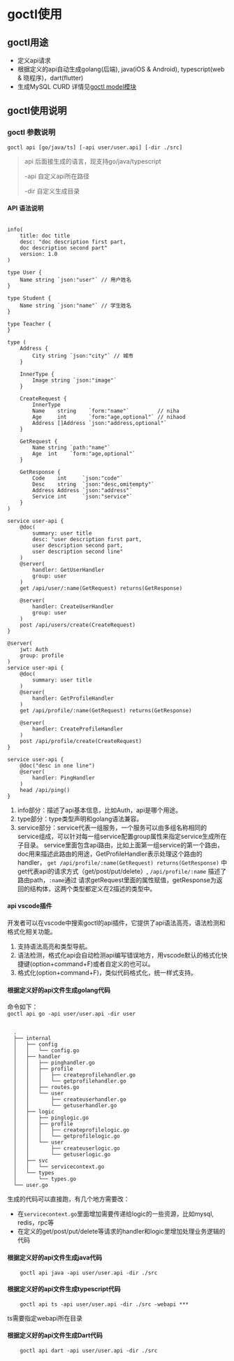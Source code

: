 # goctl使用

## goctl用途

* 定义api请求
* 根据定义的api自动生成golang(后端), java(iOS & Android), typescript(web & 晓程序)，dart(flutter)
* 生成MySQL CURD 详情见[goctl model模块](model/sql)

## goctl使用说明

### goctl 参数说明

  `goctl api [go/java/ts] [-api user/user.api] [-dir ./src]`
  
  > api 后面接生成的语言，现支持go/java/typescript
  >
  > -api 自定义api所在路径
  >
  > -dir 自定义生成目录

#### API 语法说明

```golang

info(
    title: doc title
    desc: "doc description first part,
    doc description second part"
    version: 1.0
)

type User {
	Name string `json:"user"` // 用户姓名
}

type Student {
	Name string `json:"name"` // 学生姓名
}

type Teacher {
}

type (
	Address {
		City string `json:"city"` // 城市
	}

	InnerType {
		Image string `json:"image"`
	}

	CreateRequest {
		InnerType
		Name    string    `form:"name"`         // niha
		Age     int       `form:"age,optional"` // nihaod
		Address []Address `json:"address,optional"`
	}

	GetRequest {
		Name string `path:"name"`
		Age  int    `form:"age,optional"`
	}

	GetResponse {
		Code    int     `json:"code"`
		Desc    string  `json:"desc,omitempty"`
		Address Address `json:"address"`
		Service int     `json:"service"`
	}
)

service user-api {
    @doc(
        summary: user title
        desc: "user description first part,
        user description second part,
        user description second line"
    )
    @server(
        handler: GetUserHandler
        group: user
    )
    get /api/user/:name(GetRequest) returns(GetResponse)

    @server(
        handler: CreateUserHandler
        group: user
    )
    post /api/users/create(CreateRequest)
}

@server(
    jwt: Auth
    group: profile
)
service user-api {
    @doc(
    	summary: user title
    )
    @server(
        handler: GetProfileHandler
    )
    get /api/profile/:name(GetRequest) returns(GetResponse)

    @server(
        handler: CreateProfileHandler
    )
    post /api/profile/create(CreateRequest)
}

service user-api {
    @doc("desc in one line")
    @server(
        handler: PingHandler
    )
    head /api/ping()
}
```

1. info部分：描述了api基本信息，比如Auth，api是哪个用途。
2. type部分：type类型声明和golang语法兼容。
3. service部分：service代表一组服务，一个服务可以由多组名称相同的service组成，可以针对每一组service配置group属性来指定service生成所在子目录。
   service里面包含api路由，比如上面第一组service的第一个路由，doc用来描述此路由的用途，GetProfileHandler表示处理这个路由的handler，
   `get /api/profile/:name(GetRequest) returns(GetResponse)` 中get代表api的请求方式（get/post/put/delete）, `/api/profile/:name` 描述了路由path，`:name`通过
   请求getRequest里面的属性赋值，getResponse为返回的结构体，这两个类型都定义在2描述的类型中。

#### api vscode插件

开发者可以在vscode中搜索goctl的api插件，它提供了api语法高亮，语法检测和格式化相关功能。

 1. 支持语法高亮和类型导航。
 2. 语法检测，格式化api会自动检测api编写错误地方，用vscode默认的格式化快捷键(option+command+F)或者自定义的也可以。
 3. 格式化(option+command+F)，类似代码格式化，统一样式支持。

#### 根据定义好的api文件生成golang代码

  命令如下：  
  `goctl api go -api user/user.api -dir user`

  ```Plain Text

	.
    ├── internal
    │   ├── config
    │   │   └── config.go
    │   ├── handler
    │   │   ├── pinghandler.go
    │   │   ├── profile
    │   │   │   ├── createprofilehandler.go
    │   │   │   └── getprofilehandler.go
    │   │   ├── routes.go
    │   │   └── user
    │   │       ├── createuserhandler.go
    │   │       └── getuserhandler.go
    │   ├── logic
    │   │   ├── pinglogic.go
    │   │   ├── profile
    │   │   │   ├── createprofilelogic.go
    │   │   │   └── getprofilelogic.go
    │   │   └── user
    │   │       ├── createuserlogic.go
    │   │       └── getuserlogic.go
    │   ├── svc
    │   │   └── servicecontext.go
    │   └── types
    │       └── types.go
    └── user.go

  ```

  生成的代码可以直接跑，有几个地方需要改：
  
* 在`servicecontext.go`里面增加需要传递给logic的一些资源，比如mysql, redis，rpc等
* 在定义的get/post/put/delete等请求的handler和logic里增加处理业务逻辑的代码

#### 根据定义好的api文件生成java代码

```Plain Text
    goctl api java -api user/user.api -dir ./src
```

#### 根据定义好的api文件生成typescript代码

```Plain Text
	goctl api ts -api user/user.api -dir ./src -webapi ***
```

ts需要指定webapi所在目录

#### 根据定义好的api文件生成Dart代码

```Plain Text
	goctl api dart -api user/user.api -dir ./src
```

